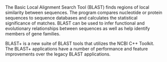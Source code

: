 The Basic Local Alignment Search Tool (BLAST) finds regions of local similarity between sequences. The program compares nucleotide or protein sequences to sequence databases and calculates the statistical significance of matches. BLAST can be used to infer functional and evolutionary relationships between sequences as well as help identify members of gene families.

BLAST+ is a new suite of BLAST tools that utilizes the NCBI C++ Toolkit. The BLAST+ applications have a number of performance and feature improvements over the legacy BLAST applications.
